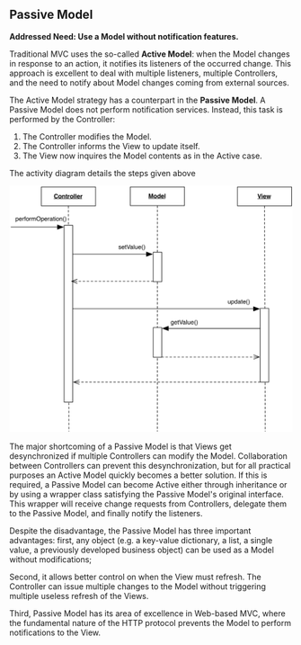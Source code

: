 Passive Model
-------------

**Addressed Need: Use a Model without notification features.**

Traditional MVC uses the so-called **Active Model**: when the Model changes in
response to an action, it notifies its listeners of the occurred change. This
approach is excellent to deal with multiple listeners, multiple Controllers,
and the need to notify about Model changes coming from external sources.

The Active Model strategy has a counterpart in the **Passive Model**. A Passive
Model does not perform notification services. Instead, this task is
performed by the Controller:

1. The Controller modifies the Model.
2. The Controller informs the View to update itself.
3. The View now inquires the Model contents as in the Active case.

The activity diagram details the steps given above

<p align="center">
    <img src="images/PassiveModel/passive_model.png" />
</p>

The major shortcoming of a Passive Model is that Views get desynchronized
if multiple Controllers can modify the Model. Collaboration between Controllers
can prevent this desynchronization, but for all practical purposes an Active
Model quickly becomes a better solution. If this is required, a Passive Model
can become Active either through inheritance or by using a wrapper class
satisfying the Passive Model's original interface. This wrapper will receive
change requests from Controllers, delegate them to the Passive Model, and
finally notify the listeners. 

Despite the disadvantage, the Passive Model has three important advantages: first,
any object (e.g. a key-value dictionary, a list, a single value, a previously
developed business object) can be used as a Model without modifications;

Second, it allows better control on when the View must refresh. The Controller
can issue multiple changes to the Model without triggering multiple useless
refresh of the Views.

Third, Passive Model has its area of excellence in Web-based MVC, where the
fundamental nature of the HTTP protocol prevents the Model to perform
notifications to the View. 


